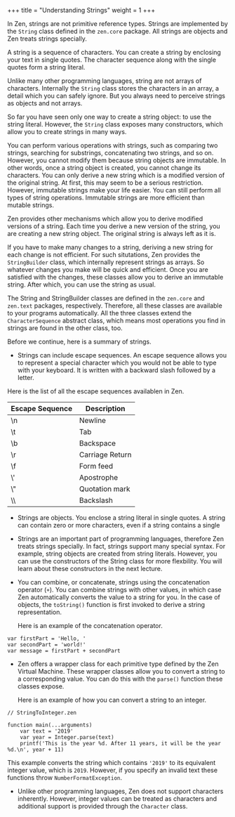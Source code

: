 +++
title = "Understanding Strings"
weight = 1
+++

In Zen, strings are not primitive reference types. Strings are implemented by the
`String` class defined in the `zen.core` package. All strings are objects and Zen
treats strings specially.

A string is a sequence of characters. You can create a string by enclosing your
text in single quotes. The character sequence along with the single quotes
form a string literal.

Unlike many other programming languages, string are not arrays of characters.
Internally the `String` class stores the characters in an array, a detail which
you can safely ignore. But you always need to perceive strings as objects and
not arrays.

So far you have seen only one way to create a string object: to use the string
literal. However, the `String` class exposes many constructors, which allow
you to create strings in many ways.

You can perform various operations with strings, such as comparing two strings,
searching for substrings, concatenating two strings, and so on. However, you
cannot modify them because string objects are immutable. In other words, once a
string object is created, you cannot change its characters. You can only derive
a new string which is a modified version of the original string. At first, this
may seem to be a serious restriction. However, immutable strings make your life
easier. You can still perform all types of string operations. Immutable strings
are more efficient than mutable strings.

Zen provides other mechanisms which allow you to derive modified versions of a
string. Each time you derive a new version of the string, you are creating a
new string object. The original string is always left as it is.

If you have to make many changes to a string, deriving a new string for each
change is not efficient. For such situtations, Zen provides the `StringBuilder`
class, which internally represent strings as arrays. So whatever changes you make
will be quick and efficient. Once you are satisfied with the changes, these
classes allow you to derive an immutable string. After which, you can use the
string as usual.

The String and StringBuilder classes are defined in the `zen.core` and `zen.text`
packages, respectively. Therefore, all these classes are available to your programs
automatically. All the three classes extend the `CharacterSequence` abstract class,
which means most operations you find in strings are found in the other class, too.

Before we continue, here is a summary of strings.

 * Strings can include escape sequences. An escape sequence allows you to represent
  a special character which you would not be able to type with your keyboard.
  It is written with a backward slash followed by a letter.

Here is the list of all the escape sequences availablen in Zen.

| Escape Sequence      | Description     |
|----------------------|-----------------|
| \\n                  | Newline         |
| \\t                  | Tab             |
| \\b                  | Backspace       |
| \\r                  | Carriage Return |
| \\f                  | Form feed       |
| \\'                  | Apostrophe      |
| \\"                  | Quotation mark  |
| \\\\                 | Backslash       |

 * Strings are objects. You enclose a string literal in single quotes.
   A string can contain zero or more characters, even if a string contains a single

 * Strings are an important part of programming languages, therefore Zen treats
   strings specially. In fact, strings support many special syntax. For example,
   string objects are created from string literals. However, you can use
   the constructors of the String class for more flexbility. You will learn
   about these constructors in the next lecture.

 * You can combine, or concatenate, strings using the concatenation operator (`+`).
   You can combine strings with other values, in which case Zen automatically
   converts the value to a string for you. In the case of objects, the `toString()`
   function is first invoked to derive a string representation.

   Here is an example of the concatenation operator.

```
var firstPart = 'Hello, '
var secondPart = 'world!'
var message = firstPart + secondPart
```

 * Zen offers a wrapper class for each primitive type defined by the Zen Virtual
   Machine. These wrapper classes allow you to convert a string to a corresponding
   value. You can do this with the `parse()` function these classes expose.

   Here is an example of how you can convert a string to an integer.
```
// StringToInteger.zen

function main(...arguments)
    var text = '2019'
    var year = Integer.parse(text)
    printf('This is the year %d. After 11 years, it will be the year %d.\n', year + 11)
```

   This example converts the string which contains `'2019'` to its equivalent
   integer value, which is `2019`. However, if you specify an invalid text these
   functions throw `NumberFormatException`.

 * Unlike other programming languages, Zen does not support characters inherently.
   However, integer values can be treated as characters and additional support is
   provided through the `Character` class.